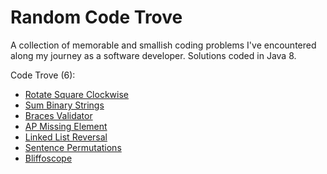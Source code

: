 # Random Code Trove

A collection of memorable and smallish coding problems I've encountered along my journey as a software developer. Solutions coded in Java 8.

Code Trove (6):
* [Rotate Square Clockwise](src/main/java/array/rotatesqr)
* [Sum Binary Strings](src/main/java/string/sumbin)
* [Braces Validator](src/main/java/string/braces)
* [AP Missing Element](src/main/java/array/apmiss)
* [Linked List Reversal](src/main/java/list/reverse)
* [Sentence Permutations](src/main/java/string/sentence)
* [Bliffoscope](src/main/java/array/bliffoscope)